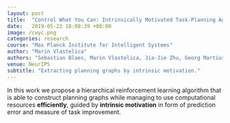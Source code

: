 ```yaml
---
layout: post
title:  "Control What You Can: Intrinsically Motivated Task-Planning Agent"
date:   2019-05-22 18:08:39 +00:00
image: /cwyc.png
categories: research
course: "Max Planck Institute for Intelligent Systems"
author: "Marin Vlastelica"
authors: "Sebastian Blaes, Marin Vlastelica, Jia-Jie Zhu, Georg Martius"
venue: NeurIPS
subtitle: "Extracting planning graphs by intrinsic motivation."
---
```


In this work we propose a hierarchical reinforcement learning algorithm that is able to construct planning graphs while managing to use computational resources **efficiently**,
guided by **intrinsic motivation** in form of prediction error and measure of task improvement.